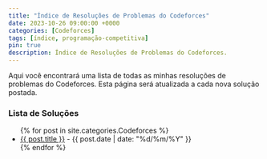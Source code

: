 ```yaml
---
title: "Índice de Resoluções de Problemas do Codeforces"
date: 2023-10-26 09:00:00 +0000
categories: [Codeforces]
tags: [índice, programação-competitiva]
pin: true
description: Índice de Resoluções de Problemas do Codeforces.
---
```


Aqui você encontrará uma lista de todas as minhas resoluções de problemas do Codeforces. Esta página será atualizada a cada nova solução postada.

### Lista de Soluções

<ul>
  {% for post in site.categories.Codeforces %}
    <li>
      <a href="{{ post.url | relative_url }}">{{ post.title }}</a> - <span>{{ post.date | date: "%d/%m/%Y" }}</span>
    </li>
  {% endfor %}
</ul>
